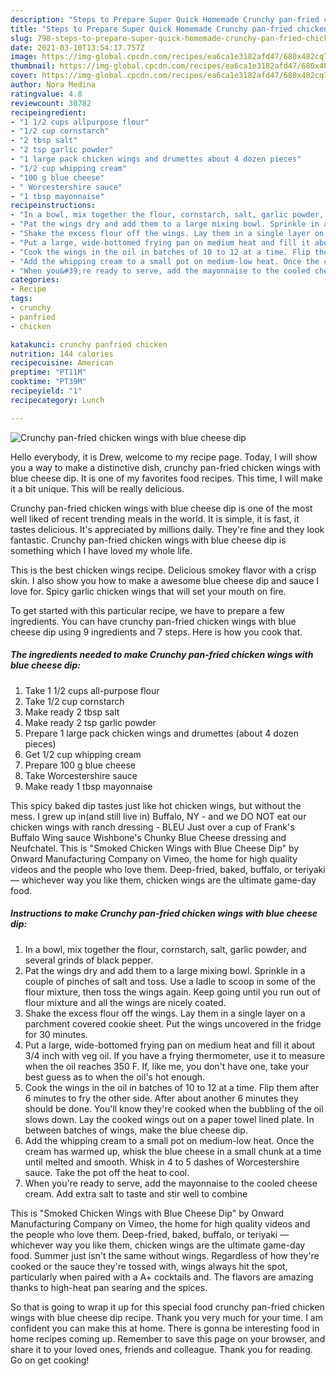 ```yaml
---
description: "Steps to Prepare Super Quick Homemade Crunchy pan-fried chicken wings with blue cheese dip"
title: "Steps to Prepare Super Quick Homemade Crunchy pan-fried chicken wings with blue cheese dip"
slug: 798-steps-to-prepare-super-quick-homemade-crunchy-pan-fried-chicken-wings-with-blue-cheese-dip
date: 2021-03-10T13:54:17.757Z
image: https://img-global.cpcdn.com/recipes/ea6ca1e3182afd47/680x482cq70/crunchy-pan-fried-chicken-wings-with-blue-cheese-dip-recipe-main-photo.jpg
thumbnail: https://img-global.cpcdn.com/recipes/ea6ca1e3182afd47/680x482cq70/crunchy-pan-fried-chicken-wings-with-blue-cheese-dip-recipe-main-photo.jpg
cover: https://img-global.cpcdn.com/recipes/ea6ca1e3182afd47/680x482cq70/crunchy-pan-fried-chicken-wings-with-blue-cheese-dip-recipe-main-photo.jpg
author: Nora Medina
ratingvalue: 4.8
reviewcount: 30782
recipeingredient:
- "1 1/2 cups allpurpose flour"
- "1/2 cup cornstarch"
- "2 tbsp salt"
- "2 tsp garlic powder"
- "1 large pack chicken wings and drumettes about 4 dozen pieces"
- "1/2 cup whipping cream"
- "100 g blue cheese"
- " Worcestershire sauce"
- "1 tbsp mayonnaise"
recipeinstructions:
- "In a bowl, mix together the flour, cornstarch, salt, garlic powder, and several grinds of black pepper."
- "Pat the wings dry and add them to a large mixing bowl. Sprinkle in a couple of pinches of salt and toss. Use a ladle to scoop in some of the flour mixture, then toss the wings again. Keep going until you run out of flour mixture and all the wings are nicely coated."
- "Shake the excess flour off the wings. Lay them in a single layer on a parchment covered cookie sheet. Put the wings uncovered in the fridge for 30 minutes."
- "Put a large, wide-bottomed frying pan on medium heat and fill it about 3/4 inch with veg oil. If you have a frying thermometer, use it to measure when the oil reaches 350 F. If, like me, you don&#39;t have one, take your best guess as to when the oil&#39;s hot enough."
- "Cook the wings in the oil in batches of 10 to 12 at a time. Flip them after 6 minutes to fry the other side. After about another 6 minutes they should be done. You&#39;ll know they&#39;re cooked when the bubbling of the oil slows down. Lay the cooked wings out on a paper towel lined plate. In between batches of wings, make the blue cheese dip."
- "Add the whipping cream to a small pot on medium-low heat. Once the cream has warmed up, whisk the blue cheese in a small chunk at a time until melted and smooth. Whisk in 4 to 5 dashes of Worcestershire sauce. Take the pot off the heat to cool."
- "When you&#39;re ready to serve, add the mayonnaise to the cooled cheese cream. Add extra salt to taste and stir well to combine"
categories:
- Recipe
tags:
- crunchy
- panfried
- chicken

katakunci: crunchy panfried chicken 
nutrition: 144 calories
recipecuisine: American
preptime: "PT11M"
cooktime: "PT39M"
recipeyield: "1"
recipecategory: Lunch

---
```



![Crunchy pan-fried chicken wings with blue cheese dip](https://img-global.cpcdn.com/recipes/ea6ca1e3182afd47/680x482cq70/crunchy-pan-fried-chicken-wings-with-blue-cheese-dip-recipe-main-photo.jpg)

Hello everybody, it is Drew, welcome to my recipe page. Today, I will show you a way to make a distinctive dish, crunchy pan-fried chicken wings with blue cheese dip. It is one of my favorites food recipes. This time, I will make it a bit unique. This will be really delicious.

Crunchy pan-fried chicken wings with blue cheese dip is one of the most well liked of recent trending meals in the world. It is simple, it is fast, it tastes delicious. It's appreciated by millions daily. They're fine and they look fantastic. Crunchy pan-fried chicken wings with blue cheese dip is something which I have loved my whole life.

This is the best chicken wings recipe. Delicious smokey flavor with a crisp skin. I also show you how to make a awesome blue cheese dip and sauce I love for. Spicy garlic chicken wings that will set your mouth on fire.


To get started with this particular recipe, we have to prepare a few ingredients. You can have crunchy pan-fried chicken wings with blue cheese dip using 9 ingredients and 7 steps. Here is how you cook that.

<!--inarticleads1-->

##### The ingredients needed to make Crunchy pan-fried chicken wings with blue cheese dip:

1. Take 1 1/2 cups all-purpose flour
1. Take 1/2 cup cornstarch
1. Make ready 2 tbsp salt
1. Make ready 2 tsp garlic powder
1. Prepare 1 large pack chicken wings and drumettes (about 4 dozen pieces)
1. Get 1/2 cup whipping cream
1. Prepare 100 g blue cheese
1. Take  Worcestershire sauce
1. Make ready 1 tbsp mayonnaise


This spicy baked dip tastes just like hot chicken wings, but without the mess. I grew up in(and still live in) Buffalo, NY - and we DO NOT eat our chicken wings with ranch dressing - BLEU Just over a cup of Frank&#39;s Buffalo Wing sauce Wishbone&#39;s Chunky Blue Cheese dressing and Neufchatel. This is &#34;Smoked Chicken Wings with Blue Cheese Dip&#34; by Onward Manufacturing Company on Vimeo, the home for high quality videos and the people who love them. Deep-fried, baked, buffalo, or teriyaki — whichever way you like them, chicken wings are the ultimate game-day food. 

<!--inarticleads2-->

##### Instructions to make Crunchy pan-fried chicken wings with blue cheese dip:

1. In a bowl, mix together the flour, cornstarch, salt, garlic powder, and several grinds of black pepper.
1. Pat the wings dry and add them to a large mixing bowl. Sprinkle in a couple of pinches of salt and toss. Use a ladle to scoop in some of the flour mixture, then toss the wings again. Keep going until you run out of flour mixture and all the wings are nicely coated.
1. Shake the excess flour off the wings. Lay them in a single layer on a parchment covered cookie sheet. Put the wings uncovered in the fridge for 30 minutes.
1. Put a large, wide-bottomed frying pan on medium heat and fill it about 3/4 inch with veg oil. If you have a frying thermometer, use it to measure when the oil reaches 350 F. If, like me, you don&#39;t have one, take your best guess as to when the oil&#39;s hot enough.
1. Cook the wings in the oil in batches of 10 to 12 at a time. Flip them after 6 minutes to fry the other side. After about another 6 minutes they should be done. You&#39;ll know they&#39;re cooked when the bubbling of the oil slows down. Lay the cooked wings out on a paper towel lined plate. In between batches of wings, make the blue cheese dip.
1. Add the whipping cream to a small pot on medium-low heat. Once the cream has warmed up, whisk the blue cheese in a small chunk at a time until melted and smooth. Whisk in 4 to 5 dashes of Worcestershire sauce. Take the pot off the heat to cool.
1. When you&#39;re ready to serve, add the mayonnaise to the cooled cheese cream. Add extra salt to taste and stir well to combine


This is &#34;Smoked Chicken Wings with Blue Cheese Dip&#34; by Onward Manufacturing Company on Vimeo, the home for high quality videos and the people who love them. Deep-fried, baked, buffalo, or teriyaki — whichever way you like them, chicken wings are the ultimate game-day food. Summer just isn&#39;t the same without wings. Regardless of how they&#39;re cooked or the sauce they&#39;re tossed with, wings always hit the spot, particularly when paired with a A+ cocktails and. The flavors are amazing thanks to high-heat pan searing and the spices. 

So that is going to wrap it up for this special food crunchy pan-fried chicken wings with blue cheese dip recipe. Thank you very much for your time. I am confident you can make this at home. There is gonna be interesting food in home recipes coming up. Remember to save this page on your browser, and share it to your loved ones, friends and colleague. Thank you for reading. Go on get cooking!
